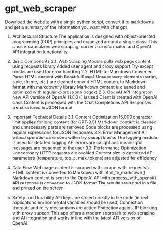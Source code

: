 # gpt_web_scraper
Download the website with a single python script, convert it to markdowns and get a summary of the information you want with chat gpt

1. Architectural Structure
The application is designed with object-oriented programming (OOP) principles and organized around a single class. This class encapsulates web scraping, content transformation and OpenAI API integration functionality.
2. Basic Components
2.1. Web Scraping Module
pulls web page content using requests library
Added user agent and proxy support
Try-except blocks are used for error handling
2.2. HTML-to-Markdown Converter
Parse HTML content with BeautifulSoup4
Unnecessary elements (script, style, iframe, etc.) are cleaned
convert HTML content to Markdown format with markdownify library
Markdown content is cleaned and optimized with regular expressions (regex)
2.3. OpenAI API Integration
New API version of OpenAI (1.0.0+) is used
Client is created with OpenAI class
Content is processed with the Chat Completions API
Responses are structured in JSON format

3. Important Technical Details
3.1. Content Optimization
15,000 character limit applies for long content (for GPT-3.5)
Markdown content is cleaned and unnecessary parts are removed
Code blocks are processed using regular expressions for JSON responses
3.2. Error Management
All critical operations are done within try-except blocks
The logging module is used for detailed logging
API errors are caught and meaningful messages are presented to the user
3.3. Performance Optimization
Unnecessary HTTP requests are avoided
Content size is optimized
API parameters (temperature, top_p, max_tokens) are adjusted for efficiency
4. Data Flow
Web page content is scraped with scrape_with_requests()
HTML content is converted to Markdown with html_to_markdown()
Markdown content is sent to the OpenAI API with process_with_openai()
API response is converted to JSON format
The results are saved in a file and printed on the screen
5. Safety and Durability
API keys are stored directly in the code (in real applications environmental variables should be used)
Connection timeouts and retry mechanisms are added
Protection against IP blocking with proxy support
This app offers a modern approach to web scraping and AI integration and works in line with the latest API version of OpenAI.

